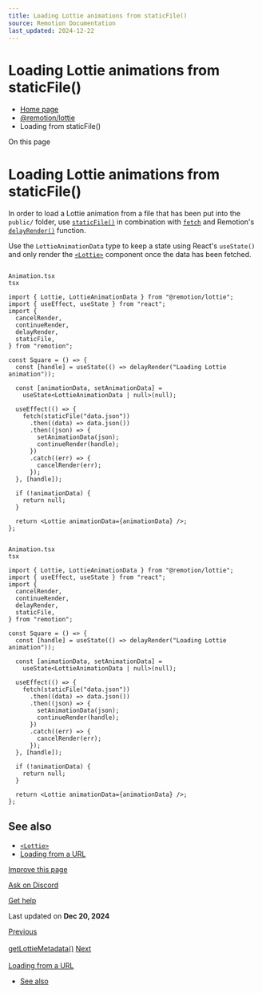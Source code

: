 ```yaml
---
title: Loading Lottie animations from staticFile()
source: Remotion Documentation
last_updated: 2024-12-22
---
```


# Loading Lottie animations from staticFile()

- [Home page](/)
- [@remotion/lottie](/docs/lottie/)
- Loading from staticFile()

On this page

# Loading Lottie animations from staticFile()

In order to load a Lottie animation from a file that has been put into the `public/` folder, use [`staticFile()`](/docs/staticfile) in combination with [`fetch`](https://developer.mozilla.org/en-US/docs/Web/API/Fetch_API) and Remotion's [`delayRender()`](/docs/delay-render) function.

Use the `LottieAnimationData` type to keep a state using React's `useState()` and only render the [`<Lottie>`](/docs/lottie/lottie) component once the data has been fetched.

```

Animation.tsx
tsx

import { Lottie, LottieAnimationData } from "@remotion/lottie";
import { useEffect, useState } from "react";
import {
  cancelRender,
  continueRender,
  delayRender,
  staticFile,
} from "remotion";

const Square = () => {
  const [handle] = useState(() => delayRender("Loading Lottie animation"));

  const [animationData, setAnimationData] =
    useState<LottieAnimationData | null>(null);

  useEffect(() => {
    fetch(staticFile("data.json"))
      .then((data) => data.json())
      .then((json) => {
        setAnimationData(json);
        continueRender(handle);
      })
      .catch((err) => {
        cancelRender(err);
      });
  }, [handle]);

  if (!animationData) {
    return null;
  }

  return <Lottie animationData={animationData} />;
};
```

```

Animation.tsx
tsx

import { Lottie, LottieAnimationData } from "@remotion/lottie";
import { useEffect, useState } from "react";
import {
  cancelRender,
  continueRender,
  delayRender,
  staticFile,
} from "remotion";

const Square = () => {
  const [handle] = useState(() => delayRender("Loading Lottie animation"));

  const [animationData, setAnimationData] =
    useState<LottieAnimationData | null>(null);

  useEffect(() => {
    fetch(staticFile("data.json"))
      .then((data) => data.json())
      .then((json) => {
        setAnimationData(json);
        continueRender(handle);
      })
      .catch((err) => {
        cancelRender(err);
      });
  }, [handle]);

  if (!animationData) {
    return null;
  }

  return <Lottie animationData={animationData} />;
};
```

## See also [​](\#see-also "Direct link to See also")

- [`<Lottie>`](/docs/lottie/lottie)
- [Loading from a URL](/docs/lottie/remote)

[Improve this page](https://github.com/remotion-dev/remotion/edit/main/packages/docs/docs/lottie/lottie-staticfile.mdx)

[Ask on Discord](https://remotion.dev/discord)

[Get help](/docs/get-help)

Last updated on **Dec 20, 2024**

[Previous\
\
getLottieMetadata()](/docs/lottie/getlottiemetadata) [Next\
\
Loading from a URL](/docs/lottie/remote)

- [See also](#see-also)
